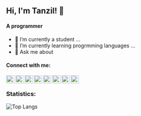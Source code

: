 ## Hi, I'm Tanzil! 👋


#### A programmer

- 🔭 I’m currently a student ...
- 🌱 I’m currently learning progrmming languages ...
- 💬 Ask me about 

#### Connect with me:
[<img align="left" alt="ahmubashshir | Twitter" width="22px" src="https://simpleicons.org/icons/twitter.svg" />][twitter]
[<img align="left" alt="ahmubashshir | Matrix" width="22px" src="https://simpleicons.org/icons/matrix.svg" />][matrix]
[<img align="left" alt="ahmubashshir | Telegram" width="22px" src="https://simpleicons.org/icons/telegram.svg" />][telegram]
[<img align="left" alt="ahmubashshir | Reddit" width="22px" src="https://simpleicons.org/icons/reddit.svg" />][reddit]
[<img align="left" alt="ahmubashshir | Discord" width="22px" src="https://simpleicons.org/icons/discord.svg" />][discord]
[<img align="left" alt="ahmubashshir | Kitsu" width="22px" src="https://github.com/hummingbird-me/kitsu-web/raw/the-future/public/svg/groups/kitsu.svg" />][kitsu]
[<img align="left" alt="ahmubashshir | Anilist" width="22px" src="https://anilist.co/img/icons/icon.svg" />][anilist]
[<img align="left" alt="ahmubashshir | Trakt.tv" width="22px" src="https://simpleicons.org/icons/trakt.svg" />][trakt]
<br />

### Statistics:

![Top Langs](https://github-readme-stats.vercel.app/api/top-langs/?username=tanzilamd&layout=compact)


[twitter]: https://twitter.com/ahmubashshir
[kitsu]: https://kitsu.io/users/ahmubashshir
[anilist]: https://anilist.co/user/ahmubashshir
[trakt]: https://trakt.tv/users/ahmubashshir
[matrix]: https://matrix.to/#/@ahm:feneas.org
[telegram]: https://t.me/ahmubashshir
[reddit]: https://reddit.com/u/ahmubashshir
[discord]: https://discord.com/users/ahmubashshir#3527
